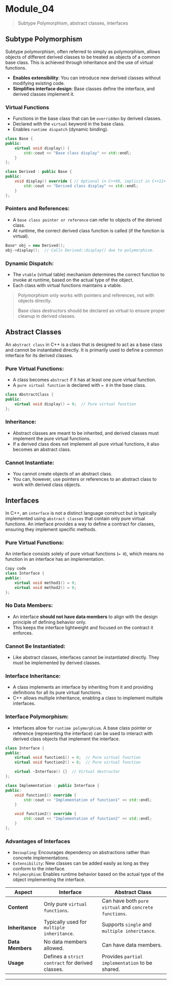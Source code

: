 # Module_04
> Subtype Polymorphism, abstract classes, interfaces

## Subtype Polymorphism

Subtype polymorphism, often referred to simply as polymorphism, allows objects of different derived classes to be treated as objects of a common base class. This is achieved through inheritance and the use of virtual functions.

* **Enables extensibility**: You can introduce new derived classes without modifying existing code.
* **Simplifies interface design**: Base classes define the interface, and derived classes implement it.

### Virtual Functions

* Functions in the base class that can be `overridden` by derived classes.
* Declared with the `virtual` keyword in the base class.
* Enables `runtime dispatch` (dynamic binding).

```c++
class Base {
public:
    virtual void display() {
        std::cout << "Base class display" << std::endl;
    }
};

class Derived : public Base {
public:
    void display() override { // Optional in C++98, implicit in C++11+
        std::cout << "Derived class display" << std::endl;
    }
};
```

### Pointers and References:

* A `base class pointer or reference` can refer to objects of the derived class.
* At runtime, the correct derived class function is called (if the function is virtual).

```c++
Base* obj = new Derived();
obj->display();  // Calls Derived::display() due to polymorphism.
```

### Dynamic Dispatch:

* The `vtable` (virtual table) mechanism determines the correct function to invoke at runtime, based on the actual type of the object.
* Each class with virtual functions maintains a vtable.

> Polymorphism only works with pointers and references, not with objects directly.
>
> Base class destructors should be declared as virtual to ensure proper cleanup in derived classes.

## Abstract Classes

An `abstract class` in C++ is a class that is designed to act as a base class and cannot be instantiated directly. It is primarily used to define a common interface for its derived classes.

### Pure Virtual Functions:

* A class becomes `abstract` if it has at least one pure virtual function.
* A `pure virtual function` is declared with `= 0` in the base class.

```c++
class AbstractClass {
public:
    virtual void display() = 0;  // Pure virtual function
};
```
### Inheritance:

* Abstract classes are meant to be inherited, and derived classes must implement the pure virtual functions.
* If a derived class does not implement all pure virtual functions, it also becomes an abstract class.

### Cannot Instantiate:

* You cannot create objects of an abstract class.
* You can, however, use pointers or references to an abstract class to work with derived class objects.

## Interfaces

In C++, an `interface` is not a distinct language construct but is typically implemented using `abstract classes` that contain only pure virtual functions. An interface provides a way to define a contract for classes, ensuring they implement specific methods.
 
### Pure Virtual Functions:

An interface consists solely of pure virtual functions (`= 0`), which means no function in an interface has an implementation.

```cpp
Copy code
class Interface {
public:
    virtual void method1() = 0;
    virtual void method2() = 0;
};
```

### No Data Members:

* An interface **should not have data members** to align with the design principle of defining behavior only.
* This keeps the interface lightweight and focused on the contract it enforces.

### Cannot Be Instantiated:

* Like abstract classes, interfaces cannot be instantiated directly. They must be implemented by derived classes.

### Interface Inheritance:

* A class implements an interface by inheriting from it and providing definitions for all its pure virtual functions.
* C++ allows multiple inheritance, enabling a class to implement multiple interfaces.

### Interface Polymorphism:

* Interfaces allow for `runtime polymorphism`. A base class pointer or reference (representing the interface) can be used to interact with derived class objects that implement the interface.

```c++
class Interface {
public:
    virtual void function1() = 0;  // Pure virtual function
    virtual void function2() = 0;  // Pure virtual function

    virtual ~Interface() {}  // Virtual destructor
};

class Implementation : public Interface {
public:
    void function1() override {
        std::cout << "Implementation of function1" << std::endl;
    }

    void function2() override {
        std::cout << "Implementation of function2" << std::endl;
    }
};
```

### Advantages of Interfaces

* `Decoupling`: Encourages dependency on abstractions rather than concrete implementations.
* `Extensibility`: New classes can be added easily as long as they conform to the interface.
* `Polymorphism`: Enables runtime behavior based on the actual type of the object implementing the interface.

| **Aspect**        | **Interface**                           | **Abstract Class**                          |
|--------------------|-----------------------------------------|---------------------------------------------|
| **Content**        | Only pure `virtual functions`.           | Can have both `pure virtual` and `concrete functions`. |
| **Inheritance**    | Typically used for `multiple inheritance`. | Supports `single` and `multiple inheritance`.   |
| **Data Members**   | No data members allowed.               | Can have data members.                      |
| **Usage**          | Defines a `strict contract` for derived classes. | Provides `partial implementation` to be shared. |

___


